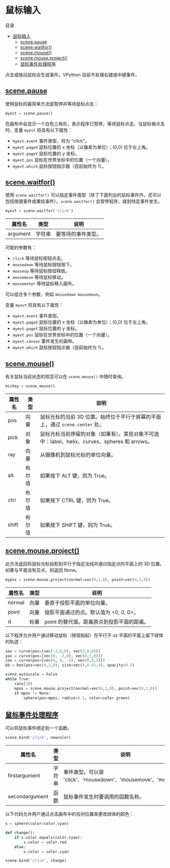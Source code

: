 # 鼠标输入

目录

- [鼠标输入](#mouse-input)
    - [scene.pause](#scene-pause)
    - [scene.waitfor()](#scene-waitfor)
    - [scene.mouse()](#scene-mouse)
    - [scene.mouse.project()](#scene-mouse-project)
    - [鼠标事件处理程序](#mouse-event-handlers)

点击或拖动鼠标会生成事件。VPython 目前不处理右键或中键事件。

## [scene.pause](#id2)

使用鼠标的最简单方法是暂停并等待鼠标点击：

```python
myevt = scene.pause()
```

在画布中会显示一个白色三角形，表示程序已暂停，等待鼠标点击。当鼠标被点击时，变量 `myevt` 将具有以下属性：

- `myevt.event` 事件类型，将为 “click”。
- `myevt.pageX` 鼠标位置的 x 坐标（以像素为单位）；(0,0) 位于左上角。
- `myevt.pageY` 鼠标位置的 y 坐标。
- `myevt.pos` 鼠标在世界坐标中的位置（一个向量）。
- `myevt.which` 鼠标按钮指示器（目前始终为 1）。

## [scene.waitfor()](#id3)

使用 `scene.waitfor()` 可以指定事件类型（除了下面列出的鼠标事件外，还可以包括按键事件或重绘事件）。`scene.waitfor()` 会暂停程序，直到特定事件发生。

```python
myevt = scene.waitfor('click')
```

| 属性名   | 类型     | 说明                                   |
|----------|----------|----------------------------------------|
| argument | 字符串   | 要等待的事件类型。                     |

可能的参数有：

- `click` 等待鼠标按钮点击。
- `mousedown` 等待鼠标按钮按下。
- `mouseup` 等待鼠标按钮释放。
- `mousemove` 等待鼠标移动。
- `mouseenter` 等待鼠标移入画布。

可以组合多个参数，例如 `mousedown mousemove`。

变量 `myevt` 将具有以下属性：

- `myevt.event` 事件类型。
- `myevt.pageX` 鼠标位置的 x 坐标（以像素为单位）；(0,0) 位于左上角。
- `myevt.pageY` 鼠标位置的 y 坐标。
- `myevt.pos` 鼠标在世界坐标中的位置（一个向量）。
- `myevt.canvas` 事件发生的画布。
- `myevt.which` 鼠标按钮指示器（目前始终为 1）。

## [scene.mouse()](#id4)

有关鼠标当前状态的信息可以在 `scene.mouse()` 中随时查询。

```python
mickey = scene.mouse()
```

| 属性名 | 类型   | 说明                                                                                  |
|--------|--------|---------------------------------------------------------------------------------------|
| pos    | 向量   | 鼠标光标的当前 3D 位置。始终位于平行于屏幕的平面上，通过 `scene.center` 处。            |
| pick   | 对象   | 鼠标光标当前停留的对象（如果有）。某些对象不可选中：label、helix、curves、spheres 和 arrows。 |
| ray    | 向量   | 从摄像机到鼠标光标的单位向量。                                                        |
| alt    | 布尔值 | 如果按下 ALT 键，则为 True。                                                          |
| ctrl   | 布尔值 | 如果按下 CTRL 键，则为 True。                                                         |
| shift  | 布尔值 | 如果按下 SHIFT 键，则为 True。                                                        |

## [scene.mouse.project()](#id5)

此方法返回将鼠标光标投影到平行于指定法线并通过指定点的平面上的 3D 位置。如果与平面没有交点，则返回 None。

```python
mypos = scene.mouse.project(normal=vec(0,1,0), point=vec(0,3,0))
```

| 属性名  | 类型   | 说明                                               |
|---------|--------|----------------------------------------------------|
| normal  | 向量   | 垂直于投影平面的单位向量。                         |
| point   | 向量   | 投影平面通过的点。默认值为 <0, 0, 0>。             |
| d       | 标量   | point 的替代值。距离原点到投影平面的距离。          |

以下程序允许用户通过移动鼠标（按钮抬起）在平行于 *xz* 平面的平面上留下球体的轨迹：

```python
xax = curve(pos=[vec(-3,0,0), vec(3,0,0)])
yax = curve(pos=[vec(0, -3,0), vec(0,3,0)])
zax = curve(pos=[vec(0, 0, -3), vec(0,0,3)])
bb = box(pos=vec(0,2,0), size=vec(4,0.01,4), opacity=0.5)

scene.autoscale = False
while True:
    rate(30)
    mpos = scene.mouse.project(normal=vec(0,1,0), point=vec(0,2,0))
    if mpos != None:
        sphere(pos=mpos, radius=0.1, color=color.green)
```

## [鼠标事件处理程序](#id6)

可以将鼠标事件绑定到一个函数。

```python
scene.bind('click', newcolor)
```

| 属性名          | 类型     | 说明                                           |
|-----------------|----------|------------------------------------------------|
| firstargument   | 字符串   | 事件类型。可以是 'click'、'mousedown'、'mousemove'、'mouseup'。 |
| secondargument  | 函数     | 鼠标事件发生时要调用的函数名称。               |

以下代码允许用户通过点击画布中的任何位置来更改球体的颜色：

```python
s = sphere(color=color.cyan)

def change():
    if s.color.equals(color.cyan):
        s.color = color.red
    else:
        s.color = color.cyan

scene.bind('click', change)
```
